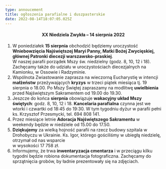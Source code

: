 ```yaml
---
type: annoucement
title: ogłoszenia parafialne i duszpasterskie
date: 2022-08-14T18:07:05.025Z
---
```

<!--StartFragment-->

<h4 style="text-align:center;">XX Niedziela Zwykła – 14 sierpnia 2022</h4>

1. W poniedziałek **15 sierpnia** obchodzić będziemy uroczystość **Wniebowzięcia Najświętszej Maryi Panny, Matki Bożej Zwycięskiej, głównej Patronki diecezji warszawsko-praskiej**.\
   W naszej parafii porządek Mszy św. niedzielny (godz. 8, 10, 12 i 18). Zachęcamy także do udziału w uroczystościach diecezjalnych na Kamionku, w Ossowie i Radzyminie.
2. Wspólnota Zwiastowanie zaprasza na wieczorną Eucharystię w intencji **małżeństw** przeżywających **kryzys** w trzeci piątek miesiąca tj. 19 sierpnia o 18.00. Po Mszy Świętej zapraszamy na modlitwę **uwielbienia** przed Najświętszym Sakramentem od 19.00 do 19.30.
3. Jeszcze do końca **sierpnia** obowiązuje **wakacyjny układ Mszy świętych**: godz. 8, 10, 12 i 18. **Kancelaria parafialna** czynna jest we wtorki i czwartki od 18:45 do 19:30. W tym tygodniu dyżur w parafii pełni ks. Krzysztof Przesmycki, tel. 694 808 141.
4. Przez miesiące letnie **Adoracja Najświętszego Sakramentu** w weekendy będzie w niedziele od 15.00 do 17.50.
5. **Dziękujemy** za wielką hojność parafii na rzecz budowy szpitala w Drohobyczu w Ukrainie. Ks. Igor, którego gościliśmy w ubiegłą niedzielę, otrzymał od nas wsparcie \
   w wysokości 17 758 zł.
6. Informujemy, że trwa **inwentaryzacja cmentarza** i w przeciągu kilku tygodni będzie robiona dokumentacja fotograficzna. Zachęcamy do sprzątnięcia grobów, by ładnie prezentowały się na zdjęciach.

<!--EndFragment-->